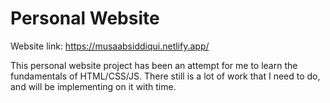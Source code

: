 # Personal Website

Website link: https://musaabsiddiqui.netlify.app/

This personal website project has been an attempt for me to learn the fundamentals of HTML/CSS/JS. 
There still is a lot of work that I need to do, and will be implementing on it with time.
